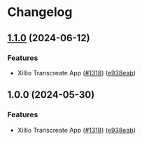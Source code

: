 # Changelog

## [1.1.0](https://github.com/Thrillworks/marketplace-partner-apps/compare/xillio-transcreate-v1.0.0...xillio-transcreate-v1.1.0) (2024-06-12)


### Features

* Xillio Transcreate App ([#1318](https://github.com/Thrillworks/marketplace-partner-apps/issues/1318)) ([e938eab](https://github.com/Thrillworks/marketplace-partner-apps/commit/e938eabc902fb43efedb1220dfecd092ac5c4ced))

## 1.0.0 (2024-05-30)


### Features

* Xillio Transcreate App ([#1318](https://github.com/contentful/marketplace-partner-apps/issues/1318)) ([e938eab](https://github.com/contentful/marketplace-partner-apps/commit/e938eabc902fb43efedb1220dfecd092ac5c4ced))
